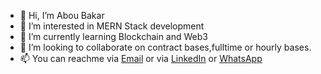 - 👋 Hi, I’m Abou Bakar
- 👀 I’m interested in MERN Stack development
- 🌱 I’m currently learning Blockchain and Web3
- 💞️ I’m looking to collaborate on contract bases,fulltime or hourly bases.
- 📫 You can reachme via [Email](iamaboubakkar@gmail.com) or via [LinkedIn](https://www.linkedin.com/in/iamaboubakar/) or [WhatsApp](+923084554045) 

<!---
aboubakarch/aboubakarch is a ✨ special ✨ repository because its `README.md` (this file) appears on your GitHub profile.
You can click the Preview link to take a look at your changes.
--->
